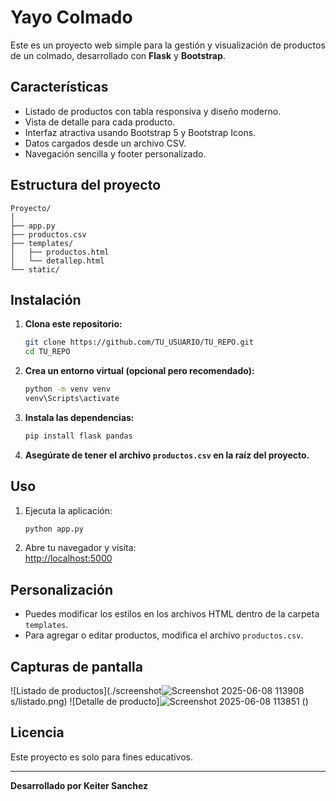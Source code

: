 # Yayo Colmado

Este es un proyecto web simple para la gestión y visualización de productos de un colmado, desarrollado con **Flask** y **Bootstrap**.

## Características

- Listado de productos con tabla responsiva y diseño moderno.
- Vista de detalle para cada producto.
- Interfaz atractiva usando Bootstrap 5 y Bootstrap Icons.
- Datos cargados desde un archivo CSV.
- Navegación sencilla y footer personalizado.

## Estructura del proyecto

```
Proyecto/
│
├── app.py
├── productos.csv
├── templates/
│   ├── productos.html
│   └── detallep.html
└── static/
```

## Instalación

1. **Clona este repositorio:**

   ```sh
   git clone https://github.com/TU_USUARIO/TU_REPO.git
   cd TU_REPO
   ```

2. **Crea un entorno virtual (opcional pero recomendado):**

   ```sh
   python -m venv venv
   venv\Scripts\activate
   ```

3. **Instala las dependencias:**

   ```sh
   pip install flask pandas
   ```

4. **Asegúrate de tener el archivo `productos.csv` en la raíz del proyecto.**

## Uso

1. Ejecuta la aplicación:

   ```sh
   python app.py
   ```

2. Abre tu navegador y visita:  
   [http://localhost:5000](http://localhost:5000)

## Personalización

- Puedes modificar los estilos en los archivos HTML dentro de la carpeta `templates`.
- Para agregar o editar productos, modifica el archivo `productos.csv`.

## Capturas de pantalla

![Listado de productos](./screenshot![Screenshot 2025-06-08 113908](https://github.com/user-attachments/assets/239772e7-3224-41c2-bc11-812bcd842270)
s/listado.png)
![Detalle de producto]![Screenshot 2025-06-08 113851](https://github.com/user-attachments/assets/a2dfd5c1-e2b0-4dad-bc5d-308701ecd167)
()

## Licencia

Este proyecto es solo para fines educativos.

---

**Desarrollado por Keiter Sanchez**
